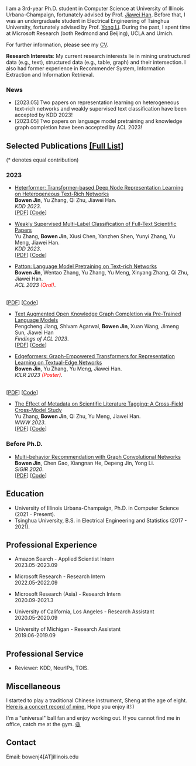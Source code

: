 I am a 3rd-year Ph.D. student in Computer Science at University of Illinois Urbana-Champaign, fortunately advised by Prof. [Jiawei Han](http://hanj.cs.illinois.edu/). Before that, I was an undergraduate student in Electrical Engineering of Tsinghua University, fortunately advised by Prof. [Yong Li](http://fi.ee.tsinghua.edu.cn/~liyong/). During the past, I spent time at Microsoft Research (both Redmond and Beijing), UCLA and Umich.

For further information, please see my [CV](Bowen__CV.pdf).

**Research Interests**: My current research interests lie in mining unstructured data (e.g., text), structured data (e.g., table, graph) and their intersection. I also had former experience in Recommender System, Information Extraction and Information Retrieval.

### News
- [2023.05] Two papers on representation learning on heterogeneous text-rich networks and weakly supervised text classification have been accepted by KDD 2023!
- [2023.05] Two papers on language model pretraining and knowledge graph completion have been accepted by ACL 2023!
<!-- - [2023.01] One paper on Metadata-Enhanced Scientific Text Classification has been accepted by WWW 2023! -->
<!-- - [2023.01] One paper on Learning Text-Rich Network Representations has been accepted by ICLR 2023! -->

## Selected Publications [[Full List]](https://scholar.google.com/citations?user=dMwdOPkAAAAJ&hl=en&oi=ao)
(\* denotes equal contribution)
<!-- ### Preprints -->
<!-- - [Heterformer: A Transformer Architecture for Node Representation Learning on Heterogeneous Text-Rich Networks](https://arxiv.org/pdf/2205.10282)
<br>**Bowen Jin**, Yu Zhang, Qi Zhu, Jiawei Han.
<br>*preprint 2022*.
<br>[[PDF](https://arxiv.org/pdf/2205.10282)] [[Code]()] -->

### 2023
- [Heterformer: Transformer-based Deep Node Representation Learning on Heterogeneous Text-Rich Networks](https://arxiv.org/abs/2205.10282)
<br>**Bowen Jin**, Yu Zhang, Qi Zhu, Jiawei Han.
<br>*KDD 2023*.
<br>[[PDF](https://arxiv.org/abs/2205.10282)] [[Code](https://github.com/PeterGriffinJin/Heterformer)]

- [Weakly Supervised Multi-Label Classification of Full-Text Scientific Papers](https://arxiv.org/abs/2306.14003)
<br>Yu Zhang, **Bowen Jin**, Xiusi Chen, Yanzhen Shen, Yunyi Zhang, Yu Meng, Jiawei Han.
<br>*KDD 2023*.
<br>[[PDF](https://arxiv.org/abs/2306.14003)] [[Code](https://github.com/yuzhimanhua/FUTEX)]

- [Patton: Language Model Pretraining on Text-rich Networks](https://arxiv.org/abs/2305.12268)
<br>**Bowen Jin**, Wentao Zhang, Yu Zhang, Yu Meng, Xinyang Zhang, Qi Zhu, Jiawei Han.
<br>*ACL 2023 <span style="color:red">(Oral)</span>*.
<!-- <br>*ACL 2023*. -->
<br>[[PDF](https://arxiv.org/abs/2305.12268)] [[Code](https://github.com/PeterGriffinJin/Patton)]

- [Text Augmented Open Knowledge Graph Completion via Pre-Trained Language Models]()
<br>Pengcheng Jiang, Shivam Agarwal, **Bowen Jin**, Xuan Wang, Jimeng Sun, Jiawei Han
<br>*Findings of ACL 2023*.
<br>[[PDF](https://arxiv.org/abs/2305.15597)] [[Code](https://github.com/pat-jj/TagReal)]

- [Edgeformers: Graph-Empowered Transformers for Representation Learning on Textual-Edge Networks](https://openreview.net/pdf?id=2YQrqe4RNv)
<br>**Bowen Jin**, Yu Zhang, Yu Meng, Jiawei Han.
<br>*ICLR 2023 <span style="color:red">(Poster)</span>*.
<!-- <br>*ICLR 2023*. -->
<br>[[PDF](https://openreview.net/pdf?id=2YQrqe4RNv)] [[Code](https://github.com/PeterGriffinJin/Edgeformers)]

- [The Effect of Metadata on Scientific Literature Tagging: A Cross-Field Cross-Model Study](https://arxiv.org/abs/2302.03341)
<br>Yu Zhang, **Bowen Jin**, Qi Zhu, Yu Meng, Jiawei Han.
<br>*WWW 2023*.
<br>[[PDF](https://arxiv.org/abs/2302.03341)] [[Code](https://github.com/yuzhimanhua/MAPLE)]

### Before Ph.D.
- [Multi-behavior Recommendation with Graph Convolutional Networks](https://dl.acm.org/doi/10.1145/3397271.3401072)
<br>**Bowen Jin**, Chen Gao, Xiangnan He, Depeng Jin, Yong Li.
<br>*SIGIR 2020*.
<br>[[PDF](https://dl.acm.org/doi/10.1145/3397271.3401072)] [[Code](https://github.com/tsinghua-fib-lab/MBGCN)]

## Education
- University of Illinois Urbana-Champaign, Ph.D. in Computer Science  (2021 - Present). 
- Tsinghua University, B.S. in Electrical Engineering and Statistics (2017 - 2021). 

## Professional Experience
- Amazon Search - Applied Scientist Intern
<br> 2023.05-2023.09
<!-- <br> Supervised by Dr. [Chenyan Xiong](https://www.microsoft.com/en-us/research/people/cxiong/). -->
- Microsoft Research - Research Intern
<br> 2022.05-2022.09
<!-- <br> Supervised by Dr. [Chenyan Xiong](https://www.microsoft.com/en-us/research/people/cxiong/). -->
- Microsoft Research (Asia) - Research Intern
<br> 2020.09-2021.3
<!-- <br> Supervised by Dr. [Zheng Liu](https://zhengliu101.github.io/). -->
- University of California, Los Angeles - Research Assistant
<br> 2020.05-2020.09
<!-- <br> Supervised by Dr. [Yizhou Sun](https://web.cs.ucla.edu/~yzsun/). -->
- University of Michigan - Research Assistant
<br> 2019.06-2019.09
<!-- <br> Supervised by Dr. [Ji Zhu](https://dept.stat.lsa.umich.edu/~jizhu/). -->

## Professional Service
- Reviewer: KDD, NeurIPs, TOIS.
<!-- KDD 2023, NeurIPs 2023, TOIS 2023 -->

<!-- - KDD 2023 Grand Award -->

## Miscellaneous
I started to play a traditional Chinese instrument, Sheng at the age of eight. <a href="https://www.bilibili.com/video/BV1Jv411V7Nt?from=search&seid=17941530779930110754">Here is a concert record of mine.</a> Hope you enjoy it!:)

I'm a "universal" ball fan and enjoy working out. If you cannot find me in office, catch me at the gym. <a title="哈哈" href="https://emojixd.com/x7pu">😃</a>


## Contact
Email: bowenj4[AT]illinois.edu
<!-- <br>Twitter: @ -->
